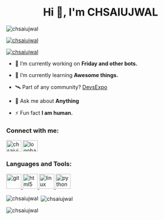 <h1 align="center">Hi 👋, I'm CHSAIUJWAL</h1>
<p align="left"> <img src="https://komarev.com/ghpvc/?username=chsaiujwal&label=Profile%20views&color=0e75b6&style=flat" alt="chsaiujwal" /> </p>

<p align="left"> <a href="https://github.com/ryo-ma/github-profile-trophy"><img src="https://github-profile-trophy.vercel.app/?username=chsaiujwal" alt="chsaiujwal" /></a> </p>

<p align="left"> <a href="https://twitter.com/chsaiujwal" target="blank"><img src="https://img.shields.io/twitter/follow/chsaiujwal?logo=twitter&style=for-the-badge" alt="chsaiujwal" /></a> </p>

- 🔭 I’m currently working on **Friday and other bots.**

- 🌱 I’m currently learning **Awesome things.**

- 🛰️ Part of any community? [DevsExpo](https://github.com/DevsExpo)

- 💬 Ask me about **Anything**

- ⚡ Fun fact **I am human.**

<h3 align="left">Connect with me:</h3>
<p align="left">
<a href="https://twitter.com/chsaiujwal" target="blank"><img align="center" src="https://cdn.jsdelivr.net/npm/simple-icons@3.0.1/icons/twitter.svg" alt="chsaiujwal" height="30" width="40" /></a>
<a href="https://instagram.com/logobang" target="blank"><img align="center" src="https://cdn.jsdelivr.net/npm/simple-icons@3.0.1/icons/instagram.svg" alt="logobang" height="30" width="40" /></a>
</p>

<h3 align="left">Languages and Tools:</h3>
<p align="left"> <a href="https://git-scm.com/" target="_blank"> <img src="https://www.vectorlogo.zone/logos/git-scm/git-scm-icon.svg" alt="git" width="40" height="40"/> </a> <a href="https://www.w3.org/html/" target="_blank"> <img src="https://devicons.github.io/devicon/devicon.git/icons/html5/html5-original-wordmark.svg" alt="html5" width="40" height="40"/> </a> <a href="https://www.linux.org/" target="_blank"> <img src="https://devicons.github.io/devicon/devicon.git/icons/linux/linux-original.svg" alt="linux" width="40" height="40"/> </a> <a href="https://www.python.org" target="_blank"> <img src="https://devicons.github.io/devicon/devicon.git/icons/python/python-original.svg" alt="python" width="40" height="40"/> </a> </p>

<p><img align="left" src="https://github-readme-stats.vercel.app/api/top-langs?username=chsaiujwal&show_icons=true&locale=en&layout=compact" alt="chsaiujwal" /></p>

<p>&nbsp;<img align="center" src="https://github-readme-stats.vercel.app/api?username=chsaiujwal&show_icons=true&locale=en" alt="chsaiujwal" /></p>

<p><img align="center" src="https://github-readme-streak-stats.herokuapp.com/?user=chsaiujwal&" alt="chsaiujwal" /></p>
